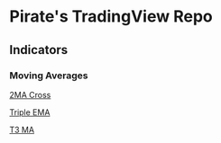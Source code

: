 # Pirate's TradingView Repo

## Indicators

### Moving Averages

[2MA Cross](https://github.com/PirateCrypto/TradingView/blob/main/Indicators/%5BPirate%5D%202MA%20Cross)

[Triple EMA](https://github.com/PirateCrypto/TradingView/blob/main/Indicators/%5BPirate%5D%20Triple%20EMA)

[T3 MA](https://github.com/PirateCrypto/TradingView/blob/main/Indicators/%5BPirate%5D%20T3%20MA)
